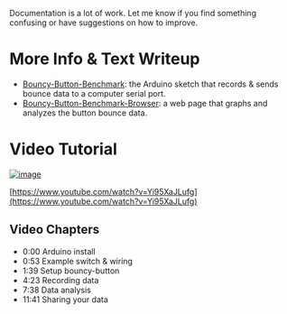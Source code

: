 Documentation is a lot of work. Let me know if you find something confusing or have suggestions on how to improve.

# More Info & Text Writeup
- [Bouncy-Button-Benchmark](./bb-benchmark/README.md): the Arduino sketch that records & sends bounce data to a computer serial port.
- [Bouncy-Button-Benchmark-Browser](./bbb-browser/README.md): a web page that graphs and analyzes the button bounce data.


# Video Tutorial
[![image](https://github.com/adamfk/bouncy-button/assets/274012/2d6a360d-6971-4584-84f0-dc5929ce2dac)](https://www.youtube.com/watch?v=Yi95XaJLufg)

[https://www.youtube.com/watch?v=Yi95XaJLufg](https://www.youtube.com/watch?v=Yi95XaJLufg)

## Video Chapters
* 0:00 Arduino install
* 0:53 Example switch & wiring
* 1:39 Setup bouncy-button
* 4:23 Recording data
* 7:38 Data analysis
* 11:41 Sharing your data


